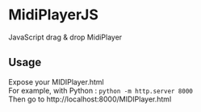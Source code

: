 # MidiPlayerJS
JavaScript drag &amp; drop MidiPlayer

## Usage
Expose your MIDIPlayer.html</br>
For example, with Python : `python -m http.server 8000` </br>
Then go to http://localhost:8000/MIDIPlayer.html</br>